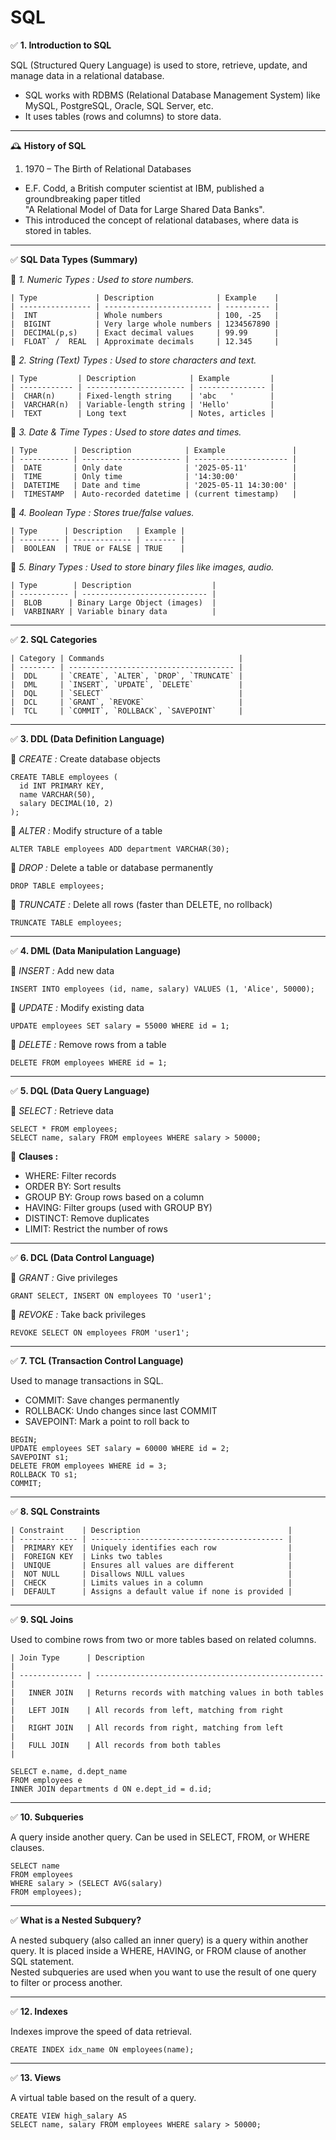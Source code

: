 # SQL

✅ **1. Introduction to SQL**  <br>

SQL (Structured Query Language) is used to store, retrieve, update, and manage data in a relational database. <br>
 - SQL works with RDBMS (Relational Database Management System) like MySQL, PostgreSQL, Oracle, SQL Server, etc. <br>
 - It uses tables (rows and columns) to store data. <br>

<hr>

🕰️ **History of SQL**  <br>
 1. 1970 – The Birth of Relational Databases <br>
  - E.F. Codd, a British computer scientist at IBM, published a groundbreaking paper titled  <br>
    "A Relational Model of Data for Large Shared Data Banks".  <br>
  - This introduced the concept of relational databases, where data is stored in tables.  <br>

<hr>

✅ **SQL Data Types (Summary)** <br>

🔹 *1. Numeric Types : Used to store numbers.* <br>

```ssh
| Type             | Description              | Example    |
| ---------------- | ------------------------ | ---------- |
|  INT             | Whole numbers            | 100, -25   |
|  BIGINT          | Very large whole numbers | 1234567890 |
|  DECIMAL(p,s)    | Exact decimal values     | 99.99      |
|  FLOAT` /  REAL  | Approximate decimals     | 12.345     |
```

🔹 *2. String (Text) Types : Used to store characters and text.* <br>

```ssh
| Type         | Description            | Example         |
| ------------ | ---------------------- | --------------- |
|  CHAR(n)     | Fixed-length string    | 'abc   '        |
|  VARCHAR(n)  | Variable-length string | 'Hello'         |
|  TEXT        | Long text              | Notes, articles |
```

🔹 *3. Date & Time Types : Used to store dates and times.* <br>

```ssh
| Type        | Description            | Example               |
| ----------- | ---------------------- | --------------------- |
|  DATE       | Only date              | '2025-05-11'          |
|  TIME       | Only time              | '14:30:00'            |
|  DATETIME   | Date and time          | '2025-05-11 14:30:00' |
|  TIMESTAMP  | Auto-recorded datetime | (current timestamp)   |
```

🔹 *4. Boolean Type : Stores true/false values.*  <br>

```ssh
| Type      | Description   | Example |
| --------- | ------------- | ------- |
|  BOOLEAN  | TRUE or FALSE | TRUE    |
```

🔹 *5. Binary Types : Used to store binary files like images, audio.*  <br>

```ssh
| Type        | Description                  |
| ----------- | ---------------------------- |
|  BLOB      | Binary Large Object (images)  |
|  VARBINARY | Variable binary data          |
```

<hr>

✅ **2. SQL Categories** <br>

```ssh
| Category | Commands                              |
| -------- | ------------------------------------- |
|  DDL     | `CREATE`, `ALTER`, `DROP`, `TRUNCATE` |
|  DML     | `INSERT`, `UPDATE`, `DELETE`          |
|  DQL     | `SELECT`                              |
|  DCL     | `GRANT`, `REVOKE`                     |
|  TCL     | `COMMIT`, `ROLLBACK`, `SAVEPOINT`     |

```

<hr>

✅ **3. DDL (Data Definition Language)** <br>

🔹 *CREATE :* Create database objects <br>
```ssh
CREATE TABLE employees (
  id INT PRIMARY KEY,
  name VARCHAR(50),
  salary DECIMAL(10, 2)
);
```

🔹 *ALTER :* Modify structure of a table <br>
```ssh
ALTER TABLE employees ADD department VARCHAR(30);
```

🔹 *DROP :* Delete a table or database permanently <br>
```ssh
DROP TABLE employees;
```

🔹 *TRUNCATE :* Delete all rows (faster than DELETE, no rollback) <br>
```ssh
TRUNCATE TABLE employees;
```

<hr>

✅ **4. DML (Data Manipulation Language)**  <br>

🔹 *INSERT :* Add new data
```ssh
INSERT INTO employees (id, name, salary) VALUES (1, 'Alice', 50000);
```

🔹 *UPDATE :* Modify existing data
```ssh
UPDATE employees SET salary = 55000 WHERE id = 1;
```

🔹 *DELETE :* Remove rows from a table
```ssh
DELETE FROM employees WHERE id = 1;
```

<hr>

✅ **5. DQL (Data Query Language)** <br>

🔹 *SELECT :* Retrieve data
```ssh
SELECT * FROM employees;
SELECT name, salary FROM employees WHERE salary > 50000;
```

🔸 **Clauses :**  <br>
 - WHERE: Filter records  <br>
 - ORDER BY: Sort results  <br>
 - GROUP BY: Group rows based on a column  <br>
 - HAVING: Filter groups (used with GROUP BY)  <br>
 - DISTINCT: Remove duplicates  <br>
 - LIMIT: Restrict the number of rows  <br>

<hr>

✅ **6. DCL (Data Control Language)** 

🔹 *GRANT :* Give privileges
```ssh
GRANT SELECT, INSERT ON employees TO 'user1';
```

🔹 *REVOKE :* Take back privileges
```ssh
REVOKE SELECT ON employees FROM 'user1';
```

<hr>

✅ **7. TCL (Transaction Control Language)**

Used to manage transactions in SQL. <br>
 - COMMIT: Save changes permanently  <br>
 - ROLLBACK: Undo changes since last COMMIT  <br>
 - SAVEPOINT: Mark a point to roll back to  <br>

```ssh
BEGIN;
UPDATE employees SET salary = 60000 WHERE id = 2;
SAVEPOINT s1;
DELETE FROM employees WHERE id = 3;
ROLLBACK TO s1;
COMMIT;
```

<hr>

✅ **8. SQL Constraints**

```ssh
| Constraint    | Description                                 |
| ------------- | ------------------------------------------- |
|  PRIMARY KEY  | Uniquely identifies each row                |
|  FOREIGN KEY  | Links two tables                            |
|  UNIQUE       | Ensures all values are different            |
|  NOT NULL     | Disallows NULL values                       |
|  CHECK        | Limits values in a column                   |
|  DEFAULT      | Assigns a default value if none is provided |
```

<hr>

✅ **9. SQL Joins**

Used to combine rows from two or more tables based on related columns. <br>

```ssh
| Join Type      | Description                                         |
| -------------- | --------------------------------------------------- |
|   INNER JOIN   | Returns records with matching values in both tables |
|   LEFT JOIN    | All records from left, matching from right          |
|   RIGHT JOIN   | All records from right, matching from left          |
|   FULL JOIN    | All records from both tables                        |
```

```ssh
SELECT e.name, d.dept_name 
FROM employees e
INNER JOIN departments d ON e.dept_id = d.id;
```

<hr>


✅ **10. Subqueries**

A query inside another query. Can be used in SELECT, FROM, or WHERE clauses.  <br>
```ssh
SELECT name
FROM employees
WHERE salary > (SELECT AVG(salary)
FROM employees);
```

<hr>

✅ **What is a Nested Subquery?**

A nested subquery (also called an inner query) is a query within another query. It is placed inside a WHERE, HAVING, or FROM clause of another SQL statement. <br>
Nested subqueries are used when you want to use the result of one query to filter or process another. <br>

<hr>

✅ **12. Indexes**

Indexes improve the speed of data retrieval. <br>
```ssh
CREATE INDEX idx_name ON employees(name);
```

<hr>

✅ **13. Views**

A virtual table based on the result of a query.  <br>
```ssh
CREATE VIEW high_salary AS
SELECT name, salary FROM employees WHERE salary > 50000;
```
